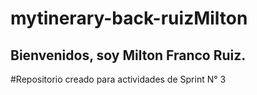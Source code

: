 # mytinerary-back-ruizMilton

## Bienvenidos, soy Milton Franco Ruiz.

#Repositorio creado para actividades de Sprint N° 3
